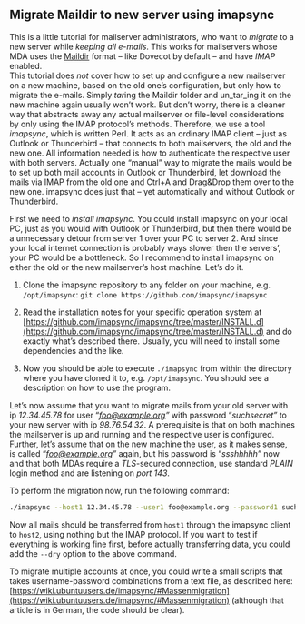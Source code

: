 ## Migrate Maildir to new server using imapsync

This is a little tutorial for mailserver administrators, who want to *migrate* to a new server while *keeping all e-mails*. This works for mailservers whose MDA uses the [Maildir](https://en.wikipedia.org/wiki/Maildir) format – like Dovecot by default – and have *IMAP* enabled.  
This tutorial does *not* cover how to set up and configure a new mailserver on a new machine, based on the old one’s configuration, but only how to migrate the e-mails. Simply *tar*ing the Maildir folder and un_tar_ing it on the new machine again usually won’t work. But don’t worry, there is a cleaner way that abstracts away any actual mailserver or file-level considerations by only using the IMAP protocol’s methods. Therefore, we use a tool *imapsync*, which is written Perl. It acts as an ordinary IMAP client – just as Outlook or Thunderbird – that connects to both mailservers, the old and the new one. All information needed is how to authenticate the respective user with both servers. Actually one “manual” way to migrate the mails would be to set up both mail accounts in Outlook or Thunderbird, let download the mails via IMAP from the old one and Ctrl+A and Drag&Drop them over to the new one. imapsync does just that – yet automatically and without Outlook or Thunderbird.

First we need to *install imapsync*. You could install imapsync on your local PC, just as you would with Outlook or Thunderbird, but then there would be a unnecessary detour from server 1 over your PC to server 2\. And since your local internet connection is probably ways slower then the servers’, your PC would be a bottleneck. So I recommend to install imapsync on either the old or the new mailserver’s host machine. Let’s do it.

1.  Clone the imapsync repository to any folder on your machine, e.g. `/opt/imapsync`: `git clone https://github.com/imapsync/imapsync`

2.  Read the installation notes for your specific operation system at [https://github.com/imapsync/imapsync/tree/master/INSTALL.d](https://github.com/imapsync/imapsync/tree/master/INSTALL.d) and do exactly what’s described there. Usually, you will need to install some dependencies and the like.

3.  Now you should be able to execute `./imapsync` from within the directory where you have cloned it to, e.g. `/opt/imapsync`. You should see a description on how to use the program.

Let’s now assume that you want to migrate mails from your old server with ip *12.34.45.78* for user “*foo@example.org”* with password “*suchsecret”* to your new server with ip *98.76.54.32*. A prerequisite is that on both machines the mailserver is up and running and the respective user is configured. Further, let’s assume that on the new machine the user, as it makes sense, is called “*foo@example.org”* again, but his password is “*ssshhhhh”* now and that both MDAs require a *TLS*-secured connection, use standard *PLAIN* login method and are listening on *port 143*.

To perform the migration now, run the following command:

```bash
./imapsync --host1 12.34.45.78 --user1 foo@example.org --password1 suchsecret --authmech1 PLAIN --tls1 --host2 98.76.54.32 --user2 foo@example.org --password2 ssshhhhh --authmech2 PLAIN --tls2
```

Now all mails should be transferred from `host1` through the imapsync client to `host2`, using nothing but the IMAP protocol. If you want to test if everything is working fine first, before actually transferring data, you could add the `--dry` option to the above command.

To migrate multiple accounts at once, you could write a small scripts that takes username-password combinations from a text file, as described here: [https://wiki.ubuntuusers.de/imapsync/#Massenmigration](https://wiki.ubuntuusers.de/imapsync/#Massenmigration) (although that article is in German, the code should be clear).